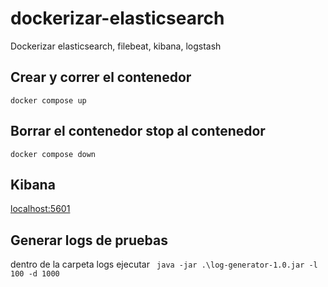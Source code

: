 # dockerizar-elasticsearch
Dockerizar elasticsearch, filebeat, kibana, logstash

## Crear y correr el contenedor 

```docker compose up```


## Borrar el contenedor stop al contenedor 

```docker compose down```


## Kibana 

[localhost:5601](http://localhost:5601/)

## Generar logs de pruebas 

dentro de la carpeta logs ejecutar 
```  java -jar .\log-generator-1.0.jar -l 100 -d 1000 ```
